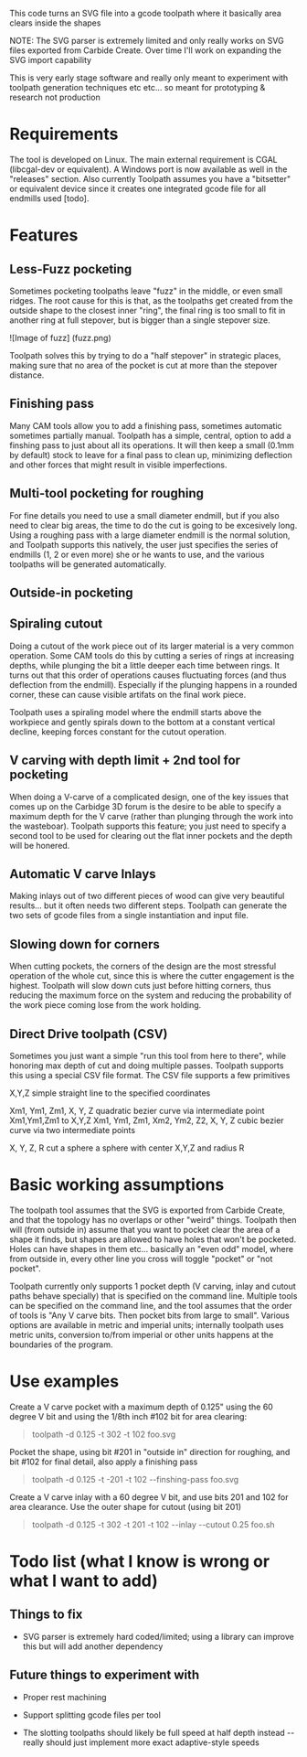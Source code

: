 This code turns an SVG file into a gcode toolpath where it basically area
clears inside the shapes

NOTE: The SVG parser is extremely limited and only really works on SVG files
exported from Carbide Create. Over time I'll work on expanding the SVG
import capability

This is very early stage software and really only meant to experiment with
toolpath generation techniques etc etc... so meant for prototyping &
research not production


Requirements
============

The tool is developed on Linux. The main external requirement is CGAL
(libcgal-dev or equivalent). A Windows port is now available as well in the
"releases" section.
Also currently Toolpath assumes you have a "bitsetter" or equivalent device
since it creates one integrated gcode file for all endmills used [todo]. 



Features
========

Less-Fuzz pocketing
-------------------

Sometimes pocketing toolpaths leave "fuzz" in the middle, or even small
ridges. The root cause for this is that, as the toolpaths get created from
the outside shape to the closest inner "ring", the final ring is too small
to fit in another ring at full stepover, but is bigger than a single
stepover size.

![Image of fuzz]
(fuzz.png)

Toolpath solves this by trying to do a "half stepover" in strategic places,
making sure that no area of the pocket is cut at more than the stepover
distance.


Finishing pass
--------------

Many CAM tools allow you to add a finishing pass, sometimes automatic
sometimes partially manual.  Toolpath has a simple, central, option to add a
finshing pass to just about all its operations.  It will then keep a small
(0.1mm by default) stock to leave for a final pass to clean up, minimizing
deflection and other forces that might result in visible imperfections.


Multi-tool pocketing for roughing
---------------------------------

For fine details you need to use a small diameter endmill, but if you also
need to clear big areas, the time to do the cut is going to be excesively
long. Using a roughing pass with a large diameter endmill is the normal
solution, and Toolpath supports this natively, the user just specifies
the series of endmills (1, 2 or even more) she or he wants to use, and the
various toolpaths will be generated automatically.


Outside-in pocketing
--------------------


Spiraling cutout
----------------

Doing a cutout of the work piece out of its larger material is a very common
operation. Some CAM tools do this by cutting a series of rings at increasing
depths, while plunging the bit a little deeper each time between rings.
It turns out that this order of operations causes fluctuating forces (and
thus deflection from the endmill). Especially if the plunging happens in a
rounded corner, these can cause visible artifats on the final work piece.

Toolpath uses a spiraling model where the endmill starts above the workpiece
and gently spirals down to the bottom at a constant vertical decline,
keeping forces constant for the cutout operation.


V carving with depth limit + 2nd tool for pocketing
---------------------------------------------------

When doing a V-carve of a complicated design, one of the key issues that
comes up on the Carbidge 3D forum is the desire to be able to specify a
maximum depth for the V carve (rather than plunging through the work into
the wasteboar). Toolpath supports this feature; you just need to specify
a second tool to be used for clearing out the flat inner pockets and the
depth will be honered. 


Automatic V carve Inlays
------------------------

Making inlays out of two different pieces of wood can give very beautiful
results... but it often needs two different steps. Toolpath can generate
the two sets of gcode files from a single instantiation and input file.



Slowing down for corners
------------------------

When cutting pockets, the corners of the design are the most stressful
operation of the whole cut, since this is where the cutter engagement is the
highest. Toolpath will slow down cuts just before hitting corners, thus
reducing the maximum force on the system and reducing the probability
of the work piece coming lose from the work holding.



Direct Drive toolpath (CSV)
---------------------------

Sometimes you just want a simple "run this tool from here to there", while
honoring max depth of cut and doing multiple passes. Toolpath supports this
using a special CSV file format.
The CSV file supports a few primitives

X,Y,Z				simple straight line to the specified coordinates
	
Xm1, Ym1, Zm1, X, Y, Z    	quadratic bezier curve via intermediate point
				Xm1,Ym1,Zm1 to X,Y,Z
Xm1, Ym1, Zm1, Xm2, Ym2, Z2, X, Y, Z    	cubic bezier curve via two intermediate
						points			

X, Y, Z, R			cut a sphere a sphere with center X,Y,Z and radius R
			





Basic working assumptions
=========================

The toolpath tool assumes that the SVG is exported from Carbide Create, and
that the topology has no overlaps or other "weird" things.
Toolpath then will (from outside in) assume that you want to pocket clear
the area of a shape it finds, but shapes are allowed to have holes that
won't be pocketed. Holes can have shapes in them etc... basically an "even
odd" model, where from outside in, every other line you cross will toggle
"pocket" or "not pocket".

Toolpath currently only supports 1 pocket depth (V carving, inlay and cutout paths
behave specially) that is specified on the command line.
Multiple tools can be specified on the command line, and the tool assumes
that the order of tools is "Any V carve bits. Then pocket bits from large to
small". Various options are available in metric and imperial units;
internally toolpath uses metric units, conversion to/from imperial or other
units happens at the boundaries of the program.


Use examples
============

Create a V carve pocket with a maximum depth of 0.125" using the 60 degree V
bit and using the 1/8th inch #102 bit for area clearing:

> toolpath -d 0.125 -t 302 -t 102 foo.svg


Pocket the shape, using bit #201 in "outside in" direction for roughing, and
bit #102 for final detail, also apply a finishing pass

> toolpath -d 0.125 -t -201 -t 102 --finshing-pass  foo.svg


Create a V carve inlay with a 60 degree V bit, and use bits 201 and 102 for
area clearance. Use the outer shape for cutout (using bit 201)

> toolpath -d 0.125 -t 302 -t 201 -t 102 --inlay --cutout 0.25  foo.sh

 



Todo list (what I know is wrong or what I want to add)
======================================================

Things to fix
-------------
* SVG parser is extremely hard coded/limited; using a library can improve this but will add another dependency


Future things to experiment with
--------------------------------

* Proper rest machining

* Support splitting gcode files per tool

* The slotting toolpaths should likely be full speed at half depth instead
	-- really should just implement more exact adaptive-style speeds





